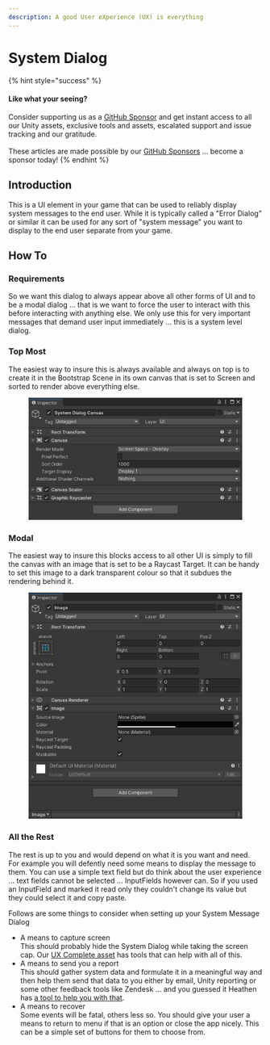 ```yaml
---
description: A good User eXperience (UX) is everything
---
```


# System Dialog

{% hint style="success" %}
#### Like what your seeing?

Consider supporting us as a [GitHub Sponsor](../../become-a-sponsor.md) and get instant access to all our Unity assets, exclusive tools and assets, escalated support and issue tracking and our gratitude.\
\
These articles are made possible by our [GitHub Sponsors](https://github.com/sponsors/heathen-engineering) ... become a sponsor today!
{% endhint %}

## Introduction

This is a UI element in your game that can be used to reliably display system messages to the end user. While it is typically called a "Error Dialog" or similar it can be used for any sort of "system message" you want to display to the end user separate from your game.

## How To

### Requirements

So we want this dialog to always appear above all other forms of UI and to be a modal dialog ... that is we want to force the user to interact with this before interacting with anything else. We only use this for very important messages that demand user input immediately ... this is a system level dialog.

### Top Most

The easiest way to insure this is always available and always on top is to create it in the Bootstrap Scene in its own canvas that is set to Screen and sorted to render above everything else.

<figure><img src="../../../../.gitbook/assets/image.png" alt=""><figcaption></figcaption></figure>

### Modal

The easiest way to insure this blocks access to all other UI is simply to fill the canvas with an image that is set to be a Raycast Target. It can be handy to set this image to a dark transparent colour so that it subdues the rendering behind it.

<figure><img src="../../../../.gitbook/assets/image (151).png" alt=""><figcaption></figcaption></figure>

### All the Rest

The rest is up to you and would depend on what it is you want and need. For example you will defently need some means to display the message to them. You can use a simple text field but do think about the user experience ... text fields cannot be selected ... InputFields however can. So if you used an InputField and marked it read only they couldn't change its value but they could select it and copy paste.

Follows are some things to consider when setting up your System Message Dialog

* A means to capture screen\
  This should probably hide the System Dialog while taking the screen cap. Our [UX Complete asset](../../../../assets/ux/api/screenshot.md) has tools that can help with all of this.
* A means to send you a report\
  This should gather system data and formulate it in a meaningful way and then help them send that data to you either by email, Unity reporting or some other feedback tools like Zendesk ... and you guessed it Heathen has [a tool to help you with that](../../../../assets/ux/learning/core-concepts/feedback-tools.md).
* A means to recover\
  Some events will be fatal, others less so. You should give your user a means to return to menu if that is an option or close the app nicely. This can be a simple set of buttons for them to choose from.
